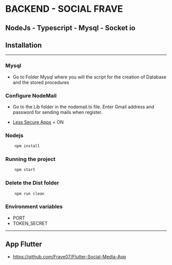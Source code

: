 # BACKEND - SOCIAL FRAVE

## NodeJs - Typescript - Mysql - Socket io

## Installation

---

### Mysql

- Go to Folder Mysql where you will the script for the creation of Database and the stored procedures

### Configure NodeMail

- Go to the Lib folder in the nodemail.ts file. Enter Gmail address and password for sending mails when register.

- [Less Secure Apps](https://myaccount.google.com/lesssecureapps)  = ON


### Nodejs

```sh
    npm install
```

### Running the project

```sh
    npm start
```

### Delete  the Dist folder

```sh
    npm run clean
```

### Environment variables

- PORT
- TOKEN_SECRET

---

## App Flutter

- https://github.com/Frave07/Flutter-Social-Media-App